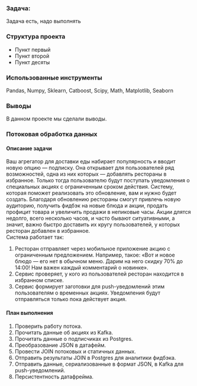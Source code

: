 ### Задача:
Задача есть, надо выполнять

### Структура проекта
* Пункт первый
* Пункт второй
* Пункт десяты


### Использованные инструменты
Pandas, Numpy, Sklearn, Catboost, Scipy, Math, Matplotlib, Seaborn

### Выводы
В данном проекте мы сделали выводы.




### Потоковая обработка данных

#### Описание задачи

Ваш агрегатор для доставки еды набирает популярность и вводит новую опцию — подписку. Она открывает для пользователей ряд возможностей, одна из них которых — добавлять рестораны в избранное. Только тогда пользователю будут поступать уведомления о специальных акциях с ограниченным сроком действия. Систему, которая поможет реализовать это обновление, вам и нужно будет создать.
Благодаря обновлению рестораны смогут привлечь новую аудиторию, получить фидбэк на новые блюда и акции, продать профицит товара и увеличить продажи в непиковые часы. Акции длятся недолго, всего несколько часов, и часто бывают ситуативными, а значит, важно быстро доставить их кругу пользователей, у которых ресторан добавлен в избранное.  
Система работает так:
1. Ресторан отправляет через мобильное приложение акцию с ограниченным предложением. Например, такое: «Вот и новое блюдо — его нет в обычном меню. Дарим на него скидку 70% до 14:00! Нам важен каждый комментарий о новинке».
2. Сервис проверяет, у кого из пользователей ресторан находится в избранном списке.
3. Сервис формирует заготовки для push-уведомлений этим пользователям о временных акциях. Уведомления будут отправляться только пока действует акция.

#### План выполнения

1. Проверить работу потока.
2. Прочитать данные об акциях из Kafka.
3. Прочитать данные о подписчиках из Postgres.
4. Преобразование JSON в датафейм. 
5. Провести JOIN потоковых и статичных данных.
6. Отправить результаты JOIN в Postgres для аналитики фидбэка.
7. Отправить данные, сериализованные в формат JSON, в Kafka для push-уведомлений.
8. Персистентность датафрейма.

